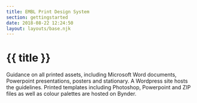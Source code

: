 ```yaml
---
title: EMBL Print Design System
section: gettingstarted
date: 2018-08-22 12:24:50
layout: layouts/base.njk
---
```


# {{ title }}

Guidance on all printed assets, including Microsoft Word documents, Powerpoint presentations, posters and stationary. A Wordpress site hosts the guidelines. Printed templates including Photoshop, Powerpoint and ZIP files as well as colour palettes are hosted on Bynder.
